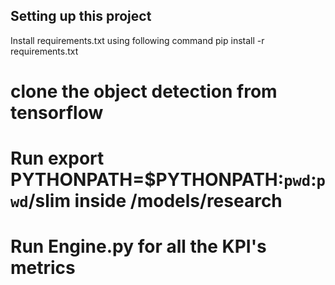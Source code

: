 

## Setting up this project
   Install requirements.txt using following command
   pip install -r requirements.txt

# clone the object detection from tensorflow
# Run export PYTHONPATH=$PYTHONPATH:`pwd`:`pwd`/slim inside /models/research
# Run Engine.py for all the KPI's metrics


